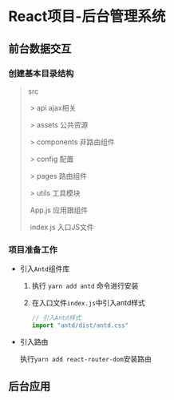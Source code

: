 # React项目-后台管理系统
## 前台数据交互
### 创建基本目录结构

>src
>
>​	> api	ajax相关
>
>​	> assets	公共资源
>
>​	> components	非路由组件
>
>​	> config	配置
>
>​	> pages	路由组件
>
>​	> utils	工具模块
>
>​	   App.js	应用跟组件
>
>​	   index.js	入口JS文件

### 项目准备工作

* 引入`Antd`组件库

  1. 执行 `yarn add antd` 命令进行安装

  2. 在入口文件`index.js`中引入antd样式

     ```js
     // 引入Antd样式
     import "antd/dist/antd.css"
     ```

* 引入路由

  执行`yarn add react-router-dom`安装路由

## 后台应用































